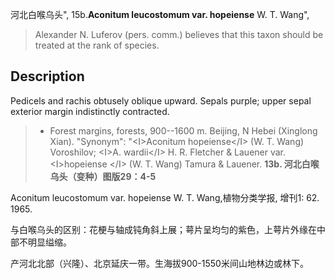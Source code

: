 河北白喉乌头",
15b.**Aconitum leucostomum var. hopeiense** W. T. Wang",

> Alexander N. Luferov (pers. comm.) believes that this taxon should be treated at the rank of species.

## Description
Pedicels and rachis obtusely oblique upward. Sepals purple; upper sepal exterior margin indistinctly contracted.

> * Forest margins, forests, 900--1600 m. Beijing, N Hebei (Xinglong Xian).
  "Synonym": "&lt;I&gt;Aconitum hopeiense&lt;/I&gt; (W. T. Wang) Voroshilov; &lt;I&gt;A. wardii&lt;/I&gt; H. R. Fletcher &amp; Lauener var. &lt;I&gt;hopeiense &lt;/I&gt; (W. T. Wang) Tamura &amp; Lauener.
**13b. 河北白喉乌头（变种）图版29：4-5**

Aconitum leucostomum var. hopeiense W. T. Wang,植物分类学报, 增刊1: 62. 1965.

与白喉乌头的区别：花梗与轴成钝角斜上展；萼片呈均匀的紫色，上萼片外缘在中部不明显缢缩。

产河北北部（兴隆）、北京延庆一带。生海拔900-1550米间山地林边或林下。
